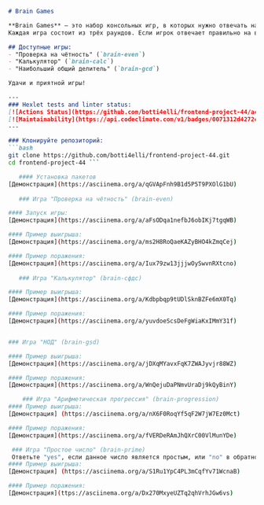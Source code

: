 ```markdown
# Brain Games

**Brain Games** — это набор консольных игр, в которых нужно отвечать на простые математические вопросы.  
Каждая игра состоит из трёх раундов. Если игрок отвечает правильно на все три вопроса, он побеждает.

## Доступные игры:
- "Проверка на чётность" (`brain-even`)
- "Калькулятор" (`brain-calc`)
- "Наибольший общий делитель" (`brain-gcd`)

Удачи и приятной игры!

---
### Hexlet tests and linter status:
[![Actions Status](https://github.com/botti4elli/frontend-project-44/actions/workflows/hexlet-check.yml/badge.svg)](https://github.com/botti4elli/frontend-project-44/actions)
[![Maintainability](https://api.codeclimate.com/v1/badges/0071312d4272cb397455/maintainability)](https://codeclimate.com/github/botti4elli/frontend-project-44/maintainability)
---

### Клонируйте репозиторий:
```bash
git clone https://github.com/botti4elli/frontend-project-44.git
cd frontend-project-44 ```

   #### Установка пакетов
[Демонстрация](https://asciinema.org/a/qGVApFnh9B1d5P5T9PXOlG1bU)
   
   ### Игра "Проверка на чётность" (brain-even)

#### Запуск игры:
[Демонстрация](https://asciinema.org/a/aFsODqa1nefbJ6obIKj7tgqWB)

#### Пример выигрыша:
[Демонстрация](https://asciinema.org/a/ms2H8RoQaeKAZyBHO4kZmqCej)

#### Пример поражения:
[Демонстрация](https://asciinema.org/a/Iux79zw13jjjwOySwvnRXtcno)
  
   ### Игра "Калькулятор" (brain-сфдс)

#### Пример выигрыша:
[Демонстрация](https://asciinema.org/a/Kdbpbqp9tUDlSknBZFe6mX0Tq)

#### Пример поражения:
[Демонстрация](https://asciinema.org/a/yuvdoeScsDeFgWiaKxIMmY31f)


### Игра "НОД" (brain-gsd)

#### Пример выигрыша:
[Демонстрация](https://asciinema.org/a/jDXqMYavxFqK7ZWAJyvjr88WZ)

#### Пример поражения:
[Демонстрация](https://asciinema.org/a/WnQejuDaPNmvUraDj9kQyBinY)

    ### Игра "Арифметическая прогрессия" (brain-progression)
#### Пример выигрыша:
[Демонстрация] (https://asciinema.org/a/nX6F0RoqYf5qF2W7jW7Ez0Mct)

#### Пример поражения:
[Демонстрация](https://asciinema.org/a/fVERDeRAmJhQXrC00VlMunYDe)

 ### Игра "Простое число" (brain-prime)
 Ответьте "yes", если данное число является простым, или "no" в обратном случае.
#### Пример выигрыша:
[Демонстрация] (https://asciinema.org/a/S1Ru1YpC4PL3mCqfYv71WcnaB)

#### Пример поражения:
[Демонстрация](ttps://asciinema.org/a/Dx270MxyeUZTq2qhVrhJGw6vs)